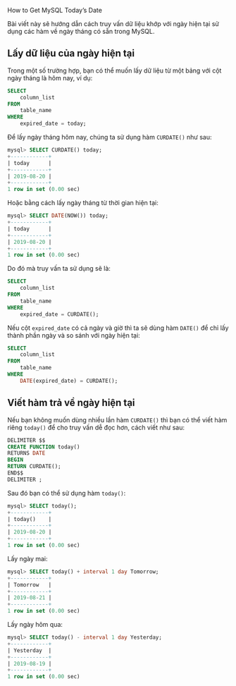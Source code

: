 How to Get MySQL Today’s Date

Bài viết này sẽ hướng dẫn cách truy vấn dữ liệu khớp với ngày hiện tại sử dụng các hàm về ngày tháng có sẵn trong MySQL.

## Lấy dữ liệu của ngày hiện tại
Trong một số trường hợp, bạn có thể muốn lấy dữ liệu từ một bảng với cột ngày tháng là hôm nay, ví dụ:

```sql
SELECT 
    column_list
FROM
    table_name
WHERE
    expired_date = today;
```
Để lấy ngày tháng hôm nay, chúng ta sử dụng hàm `CURDATE()` như sau:

```sql
mysql> SELECT CURDATE() today;
+------------+
| today      |
+------------+
| 2019-08-20 |
+------------+
1 row in set (0.00 sec)
```
Hoặc bằng cách lấy ngày tháng từ thời gian hiện tại:

```sql
mysql> SELECT DATE(NOW()) today;
+------------+
| today      |
+------------+
| 2019-08-20 |
+------------+
1 row in set (0.00 sec)
```
Do đó mà truy vấn ta sử dụng sẽ là:

```sql
SELECT 
    column_list
FROM
    table_name
WHERE
    expired_date = CURDATE();
```
Nếu cột `expired_date` có cả ngày và giờ thì ta sẽ dùng hàm `DATE()` để chỉ lấy thành phần ngày và so sánh với ngày hiện tại:

```sql
SELECT 
    column_list
FROM
    table_name
WHERE
    DATE(expired_date) = CURDATE();
```

## Viết hàm trả về ngày hiện tại
Nếu bạn không muốn dùng nhiều lần hàm `CURDATE()` thì bạn có thể viết hàm riêng `today()` để cho truy vấn dễ đọc hơn, cách viết như sau:

```sql
DELIMITER $$
CREATE FUNCTION today()
RETURNS DATE
BEGIN
RETURN CURDATE();
END$$
DELIMITER ;
```
Sau đó bạn có thể sử dụng hàm `today()`:

```sql
mysql> SELECT today();
+------------+
| today()    |
+------------+
| 2019-08-20 |
+------------+
1 row in set (0.00 sec)
```
Lấy ngày mai:

```sql
mysql> SELECT today() + interval 1 day Tomorrow;
+------------+
| Tomorrow   |
+------------+
| 2019-08-21 |
+------------+
1 row in set (0.00 sec)
```
Lấy ngày hôm qua:

```sql
mysql> SELECT today() - interval 1 day Yesterday;
+------------+
| Yesterday  |
+------------+
| 2019-08-19 |
+------------+
1 row in set (0.00 sec)
```
